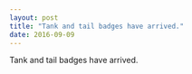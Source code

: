```yaml
---
layout: post
title: "Tank and tail badges have arrived."
date: 2016-09-09 
---
```

Tank and tail badges have arrived. ﻿